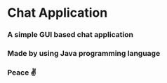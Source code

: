 # Chat Application

<h3> A simple GUI based chat application </h3>
<h3> Made by using Java programming language </h3>
<h3> Peace ✌️</h3>
